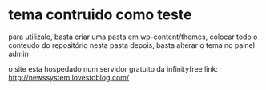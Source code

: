 # tema contruido como teste 

para utilizalo, basta criar uma pasta em wp-content/themes, colocar todo o conteudo do repositório nesta pasta
depois, basta alterar o tema no painel admin 

o site esta hospedado num servidor gratuito da infinityfree
link: http://newssystem.lovestoblog.com/
